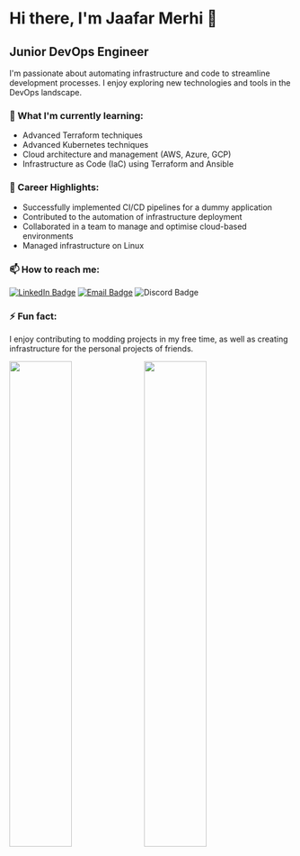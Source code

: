 # Hi there, I'm Jaafar Merhi 👋

## Junior DevOps Engineer

I'm passionate about automating infrastructure and code to streamline development processes. I enjoy exploring new technologies and tools in the DevOps landscape.

### 🌱 What I'm currently learning:
- Advanced Terraform techniques
- Advanced Kubernetes techniques
- Cloud architecture and management (AWS, Azure, GCP)
- Infrastructure as Code (IaC) using Terraform and Ansible

### 💼 Career Highlights:
- Successfully implemented CI/CD pipelines for a dummy application
- Contributed to the automation of infrastructure deployment
- Collaborated in a team to manage and optimise cloud-based environments
- Managed infrastructure on Linux

### 📫 How to reach me:
[![LinkedIn Badge](https://img.shields.io/badge/-LinkedIn-blue?style=flat-square&logo=LinkedIn&logoColor=white&link=https://uk.linkedin.com/in/jaafar-merhi-16969376)](https://uk.linkedin.com/in/jaafar-merhi-16969376)
[![Email Badge](https://img.shields.io/badge/-Email-d14836?style=flat-square&logo=Gmail&logoColor=white&link=mailto:jaafarmerhi1@hotmail.co.uk)](mailto:jaafarmerhi1@hotmail.co.uk)
![Discord Badge](https://img.shields.io/badge/-lebi%23lebi-7289DA?style=flat-square&logo=Discord&logoColor=white)

### ⚡ Fun fact:
I enjoy contributing to modding projects in my free time, as well as creating infrastructure for the personal projects of friends.

<img align="left" width="47%" src="https://github-readme-stats.vercel.app/api?username=JMerhi01&theme=radical" />

<img align="left" width="47%" src="https://github-readme-stats.vercel.app/api/top-langs/?username=JMerhi01&layout=compact" />
 
